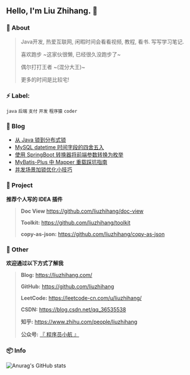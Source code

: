 
## Hello, I'm Liu Zhihang. 🤪

### :eyes: About

> Java开发, 热爱互联网, 闲暇时间会看看视频, 教程, 看书. 写写学习笔记.
>
> 喜欢跑步 ~这家伙很懒, 已经很久没跑步了~
>
> 偶尔打打王者 ~(混分大王)~
>
> 更多的时间是比较宅!

### :zap: Label:

`java`  `后端`  `支付`  `开发`  `程序猿`  `coder`

### :bookmark: Blog
<!-- BLOGPOSTS:START -->
- [从 Java 锁到分布式锁](https://liuzhihang.com/2021/11/17/lock-summary.html)
- [MySQL datetime 时间字段的四舍五入](https://liuzhihang.com/2021/09/30/rounding_of_the_time_field.html)
- [使用 SpringBoot 转换器将前端参数转换为枚举](https://liuzhihang.com/2021/09/03/the_converter_converts_front_end_parameters_to_enumerations.html)
- [MyBatis-Plus 中 Mapper 重载踩坑指南](https://liuzhihang.com/2021/08/21/guide_to_mapper_overloading_crater_in_mybatis_plus.html)
- [并发场景加锁优化小技巧](https://liuzhihang.com/2021/07/24/tips_for_locking_and_optimizing_concurrent_scenes.html)
<!-- BLOGPOSTS:END -->

### :pushpin: Project

**推荐个人写的 IDEA 插件**

> **Doc View** https://github.com/liuzhihang/doc-view
>
> **Toolkit:** https://github.com/liuzhihang/toolkit
>
> **copy-as-json:** https://github.com/liuzhihang/copy-as-json

### :speech_balloon: Other

**欢迎通过以下方式了解我**

> **Blog:** https://liuzhihang.com/
>
> **GitHub:** https://github.com/liuzhihang
>
> **LeetCode:** https://leetcode-cn.com/u/liuzhihang/
>
> **CSDN:** https://blog.csdn.net/qq_36535538
>
> **知乎:** https://www.zhihu.com/people/liuzhihang
>
> **公众号:** [『 程序员小航 』](https://liuzhihang.com/oss/pic/wechat.jpg)


### 📦 Info


![Anurag's GitHub stats](https://github-readme-stats.vercel.app/api?username=liuzhihang&hide=contribs,prs&show_icons=true)



